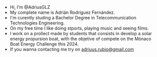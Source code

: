 - Hi, I’m @AdriusGLZ
- My complete name is Adrián Rodríguez Fernández.
- I'm curently studing a Bachelor Degree in Telecommunication Technologies Engineering.
- On my free time I like doing stports, playing music and seeing films.
- I work on a prollect made by students that consists in develop a solar energy propursion boat, with the objetive of compete on the Mónaco Boat Energy Challenge this 2024.
- If you wanna contacting me try on adriuus.rubio@gmail.com
<!---
AdriusGLZ/AdriusGLZ is a ✨ special ✨ repository because its `README.md` (this file) appears on your GitHub profile.
You can click the Preview link to take a look at your changes.
--->
